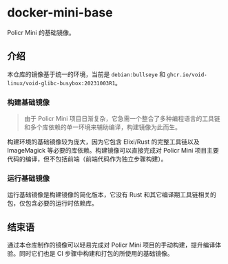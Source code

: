 # docker-mini-base

Policr Mini 的基础镜像。

## 介绍

本仓库的镜像基于统一的环境，当前是 `debian:bullseye` 和 `ghcr.io/void-linux/void-glibc-busybox:20231003R1`。

### 构建基础镜像

>由于 Policr Mini 项目日渐复杂，它急需一个整合了多种编程语言的工具链和多个库依赖的单一环境来辅助编译，构建镜像为此而生。

构建环境的基础镜像较为庞大，因为它包含 Elixi/Rust 的完整工具链以及 ImageMagick 等必要的库依赖。构建镜像可以直接完成对 Policr Mini 项目主要代码的编译，但不包括前端（前端代码作为独立步骤构建）。

### 运行基础镜像

运行基础镜像是构建镜像的简化版本，它没有 Rust 和其它编译期工具链相关的包，仅包含必要的运行时依赖库。

## 结束语

通过本仓库制作的镜像可以轻易完成对 Policr Mini 项目的手动构建，提升编译体验。同时它们也是 CI 步骤中构建和打包的所使用的基础镜像。
